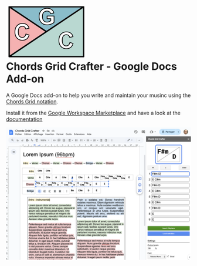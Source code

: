 # ![logo](docs/images/application-card-banner.png)<br/>Chords Grid Crafter ‐ Google Docs Add‐on

A Google Docs add-on to help you write and maintain your musinc using the [Chords Grid notation](https://en.wikipedia.org/wiki/Chord_chart#Grid_notation).

Install it from the [Google Workspace Marketplace](https://workspace.google.com/marketplace/app/chords_grid_crafter/288629459826) and have a look at the [documentation](https://github.com/the8tre/gdocs-chords-grid-crafter/wiki)

<img src="docs/images/overview.png" width="800px"/>

